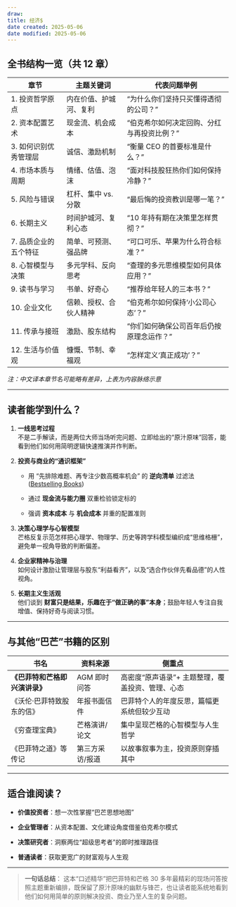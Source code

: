 ```yaml
---
draw:
title: 经济$
date created: 2025-05-06
date modified: 2025-05-06
---
```


## 全书结构一览（共 12 章）

|章节|主题关键词|代表问题举例|
|---|---|---|
|1. 投资哲学原点|内在价值、护城河、复利|“为什么你们坚持只买懂得透彻的公司？”|
|2. 资本配置艺术|现金流、机会成本|“伯克希尔如何决定回购、分红与再投资比例？”|
|3. 如何识别优秀管理层|诚信、激励机制|“衡量 CEO 的首要标准是什么？”|
|4. 市场本质与周期|情绪、估值、泡沫|“面对科技股狂热你们如何保持冷静？”|
|5. 风险与错误|杠杆、集中 vs. 分散|“最后悔的投资教训是哪一笔？”|
|6. 长期主义|时间护城河、复利心态|“10 年持有期在决策里怎样贯彻？”|
|7. 品质企业的五个特征|简单、可预测、强品牌|“可口可乐、苹果为什么符合标准？”|
|8. 心智模型与决策|多元学科、反向思考|“查理的多元思维模型如何具体应用？”|
|9. 读书与学习|书单、好奇心|“推荐给年轻人的三本书？”|
|10. 企业文化|信赖、授权、合伙人精神|“伯克希尔如何保持‘小公司心态’？”|
|11. 传承与接班|激励、股东结构|“你们如何确保公司百年后仍按原理念运作？”|
|12. 生活与价值观|慷慨、节制、幸福观|“怎样定义‘真正成功’？”|

_注：中文译本章节名可能略有差异，上表为内容脉络示意_

---

## 读者能学到什么？

1. **一线思考过程**  
    不是二手解读，而是两位大师当场听完问题、立即给出的“原汁原味”回答，能看到他们如何用简明逻辑快速推演并作判断。
    
2. **投资与商业的“通识框架”**
    
    - 用 “先排除难题、再专注少数高概率机会” 的 **逆向清单** 过滤法 ([Bestselling Books](https://www.panmacmillan.com/authors/alex-w-morris/buffett-and-munger-unscripted/9781804091418 "Buffett and Munger Unscripted by Alex W. Morris - Pan Macmillan"))
        
    - 通过 **现金流与能力圈** 双重检验锁定标的
        
    - 强调 **资本成本** 与 **机会成本** 并重的配置准则
        
3. **决策心理学与心智模型**  
    芒格反复示范怎样把心理学、物理学、历史等跨学科模型编织成“思维格栅”，避免单一视角导致的判断偏差。
    
4. **企业家精神与治理**  
    如何设计激励让管理层与股东“利益看齐”，以及“选合作伙伴先看品德”的人性视角。
    
5. **长期主义生活观**  
    他们谈到 **财富只是结果，乐趣在于“做正确的事”本身**；鼓励年轻人专注自我增值、保持好奇与阅读习惯。
    

---

## 与其他“巴芒”书籍的区别

|书名|资料来源|侧重点|
|---|---|---|
|**《巴菲特和芒格即兴演讲录》**|AGM 即时问答|高密度“原声语录”+ 主题整理，覆盖投资、管理、心态|
|《沃伦·巴菲特致股东的信》|年报书面信件|巴菲特个人的年度反思，篇幅更系统但较少互动|
|《穷查理宝典》|芒格演讲/论文|集中呈现芒格的心智模型与人生哲学|
|《巴菲特之道》等传记|第三方采访/报道|以故事叙事为主，投资原则穿插其中|

---

## 适合谁阅读？

- **价值投资者**：想一次性掌握“巴芒思想地图”
    
- **企业管理者**：从资本配置、文化建设角度借鉴伯克希尔模式
    
- **决策研究者**：洞察两位“超级思考者”的即时推理路径
    
- **普通读者**：获取更宽广的财富观与人生观
    

---

> **一句话总结**：
> 这本“口述精华”把巴菲特和芒格 30 多年最精彩的现场问答按照主题重新编排，既保留了原汁原味的幽默与锋芒，也让读者能系统地看到他们如何用简单的原则解决投资、商业乃至人生的复杂问题。
